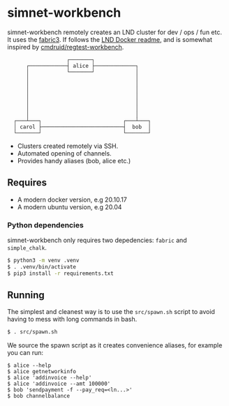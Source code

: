 # simnet-workbench

simnet-workbench remotely creates an LND cluster for dev / ops / fun etc. It uses the [fabric3](https://www.fabfile.org/installing.html). If follows the [LND Docker readme](https://github.com/lightningnetwork/lnd/blob/master/docker/README.md), and is somewhat inspired by [cmdruid/regtest-workbench](https://github.com/cmdruid/regtest-workbench).

```
                   ┌───────┐
      ┌────────────┤ alice ├─────────────┐
      │            └───────┘             │
      │                                  │
      │                                  │
      │                                  │
      │                                  │
      │                                  │
      │                                  │
      │                                  │
  ┌───┴───┐                          ┌───┴───┐
  │ carol ├──────────────────────────┤  bob  │
  └───────┘                          └───────┘
```


- Clusters created remotely via SSH.
- Automated opening of channels.
- Provides handy aliases (bob, alice etc.)

## Requires

- A modern docker version, e.g 20.10.17
- A modern ubuntu version, e.g 20.04

### Python dependencies

simnet-workbench only requires two depedencies: `fabric` and `simple_chalk`.

```bash
$ python3 -m venv .venv
$ . .venv/bin/activate
$ pip3 install -r requirements.txt
```

## Running

The simplest and cleanest way is to use the `src/spawn.sh` script to avoid having to mess with long commands in bash.

```bash
$ . src/spawn.sh
```

We source the spawn script as it creates convenience aliases, for example you can run:

```
$ alice --help
$ alice getnetworkinfo
$ alice 'addinvoice --help'
$ alice 'addinvoice --amt 100000'
$ bob 'sendpayment -f --pay_req=<ln...>'
$ bob channelbalance
```

